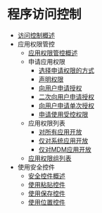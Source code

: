 # 程序访问控制

- [访问控制概述](access-token-overview.md)
- 应用权限管控
  - [应用权限管控概述](app-permission-mgmt-overview.md)
  - 申请应用权限
    - [选择申请权限的方式](determine-application-mode.md)
    - [声明权限](declare-permissions.md)
    - [向用户申请授权](request-user-authorization.md)
    - [二次向用户申请授权](request-user-authorization-second.md)
    - [向用户申请单次授权](one-time-authorization.md)
    <!--Del-->
    - [申请使用受控权限](declare-permissions-in-acl.md)
    <!--DelEnd-->
  - 应用权限列表
    - [对所有应用开放](permissions-for-all.md)
    <!--Del-->
    - [仅对系统应用开放](permissions-for-system-apps.md)
    <!--DelEnd-->
    - [仅对MDM应用开放](permissions-for-mdm-apps.md)
  - [应用权限组列表](app-permission-group-list.md)
- 使用安全控件
  - [安全控件概述](security-component-overview.md)
  - [使用粘贴控件](pastebutton.md)
  - [使用保存控件](savebutton.md)
  - [使用位置控件](locationbutton.md)

